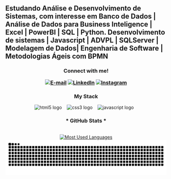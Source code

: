 <p><h2>Estudando Análise e Desenvolvimento de Sistemas, com interesse em Banco de Dados | Análise de Dados para Business Inteligence | Excel | PowerBI | SQL | Python. Desenvolvimento de sistemas | Javascript | ADVPL | SQLServer | Modelagem de Dados| Engenharia de Software | Metodologias Ágeis com BPMN
</h2></p>


<h3 align="center">Connect with me!

[![E-mail](https://img.shields.io/badge/-Email-000?style=for-the-badge&logo=microsoft-outlook&logoColor=800000&color:FFF)](mailto:abmaelmarques.souza@gmail.com)
[![LinkedIn](https://img.shields.io/badge/-LinkedIn-000?style=for-the-badge&logo=linkedin&logoColor=800000&color:FFF)](https://www.linkedin.com/in/abmael-marques-780080265/)
[![Instagram](https://img.shields.io/badge/-Instagram-000?style=for-the-badge&logo=instagram&logoColor=800000&color:FFF)](https://www.instagram.com/abmaelmarques_/)
</h3>

<h3 align="center">My Stack</h3>

<div align="center">
  <img src="https://cdn.jsdelivr.net/gh/devicons/devicon/icons/html5/html5-original.svg" height="25" alt="html5 logo"  />
  <img width="8" />
  <img src="https://cdn.jsdelivr.net/gh/devicons/devicon/icons/css3/css3-original.svg" height="25" alt="css3 logo"  />
  <img width="8" />
  <img src="https://cdn.jsdelivr.net/gh/devicons/devicon/icons/javascript/javascript-plain.svg" height="25" alt="javascript logo"  />
  <img width="8" />
</div>


<div style="text-align: center;" align="center">
  <h3>* GitHub Stats *</h3>
  <br>
  

  <a href="https://github.com/abmaelmarques/github-readme-stats">
    <img src="https://github-readme-stats-git-masterrstaa-rickstaa.vercel.app/api/top-langs/?username=abmaelmarques&line_height=10&card_width=290&layout=compact&hide_title=false&count_private=true&langs_count=4&show_icons=true&title_color=ffffff&hide=html,scss,less&bg_color=000&text_color=ffffff&border_radius=3&border_color=ffffff&count_private=true" alt="Most Used Languages">
  </a>
</div>

<!---
abmaelmarques/abmaelmarques is a ✨ special ✨ repository because its `README.md` (this file) appears on your GitHub profile.
You can click the Preview link to take a look at your changes.
--->

 
<picture align="center">
  <source media="(prefers-color-scheme: dark)" srcset="https://raw.githubusercontent.com/abmaelmarques/abmaelmarques/output/github-contribution-grid-snake-dark.svg">
  <source media="(prefers-color-scheme: light)" srcset="https://raw.githubusercontent.com/abmaelmarques/abmaelmarques/output/github-contribution-grid-snake-dark.svg">
  <img align="center" alt="github contribution grid snake animation" src="https://raw.githubusercontent.com/abmaelmarques/abmaelmarques/output/github-contribution-grid-snake.svg">
</picture>
